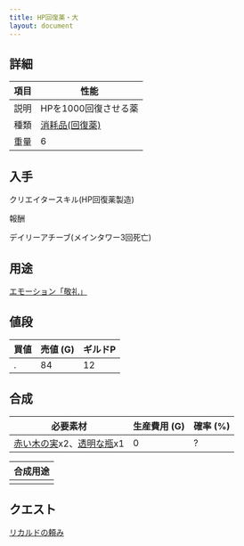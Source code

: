 ```yaml
---
title: HP回復薬・大
layout: document
---
```

## 詳細

|項目|性能|
|---|---|
|説明|HPを1000回復させる薬|
|種類|[消耗品(回復薬)](消耗品(回復薬))|
|重量|6|

## 入手

クリエイタースキル(HP回復薬製造)

報酬

デイリーアチーブ(メインタワー3回死亡)

## 用途
[エモーション「敬礼」](クエスト(エモーション))

## 値段

|買値|売値 (G)|ギルドP|
|---|---|---|
|.|84|12|

## 合成

|必要素材|生産費用 (G)|確率 (%)|
|---|---|---|
|[赤い木の実](赤い木の実)x2、[透明な瓶](透明な瓶)x1|0|?|

|合成用途|
|---|
||

## クエスト

[リカルドの頼み](クエスト(エモーション))
